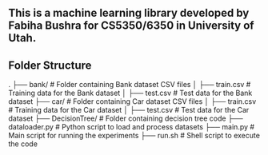 ## This is a machine learning library developed by Fabiha Bushra for CS5350/6350 in University of Utah.

## Folder Structure

.
├── bank/               # Folder containing Bank dataset CSV files
│   ├── train.csv       # Training data for the Bank dataset
│   ├── test.csv        # Test data for the Bank dataset
├── car/                # Folder containing Car dataset CSV files
│   ├── train.csv       # Training data for the Car dataset
│   ├── test.csv        # Test data for the Car dataset
├── DecisionTree/       # Folder containing decision tree code
├── dataloader.py       # Python script to load and process datasets
├── main.py             # Main script for running the experiments
├── run.sh              # Shell script to execute the code
